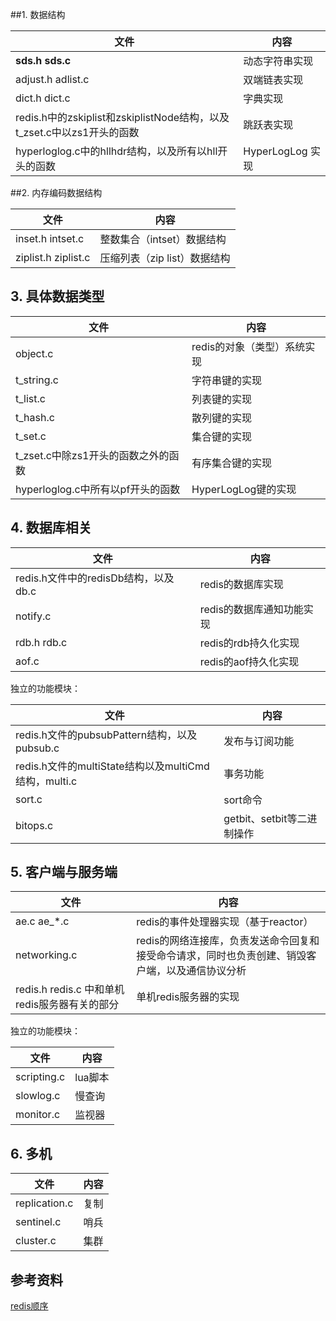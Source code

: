 ##1. 数据结构

| 文件                                       | 内容             |
| ---------------------------------------- | -------------- |
| **sds.h  sds.c**                         | 动态字符串实现        |
| adjust.h  adlist.c                       | 双端链表实现         |
| dict.h  dict.c                           | 字典实现           |
| redis.h中的zskiplist和zskiplistNode结构，以及t_zset.c中以zs1开头的函数 | 跳跃表实现          |
| hyperloglog.c中的hllhdr结构，以及所有以hll开头的函数    | HyperLogLog 实现 |



##2. 内存编码数据结构

| 文件                   | 内容                 |
| -------------------- | ------------------ |
| inset.h  intset.c    | 整数集合（intset）数据结构   |
| ziplist.h  ziplist.c | 压缩列表（zip list）数据结构 |



## 3. 具体数据类型

| 文件                       | 内容               |
| ------------------------ | ---------------- |
| object.c                 | redis的对象（类型）系统实现 |
| t_string.c               | 字符串键的实现          |
| t_list.c                 | 列表键的实现           |
| t_hash.c                 | 散列键的实现           |
| t_set.c                  | 集合键的实现           |
| t_zset.c中除zs1开头的函数之外的函数  | 有序集合键的实现         |
| hyperloglog.c中所有以pf开头的函数 | HyperLogLog键的实现  |



## 4. 数据库相关

| 文件                          | 内容              |
| --------------------------- | --------------- |
| redis.h文件中的redisDb结构，以及db.c | redis的数据库实现     |
| notify.c                    | redis的数据库通知功能实现 |
| rdb.h  rdb.c                | redis的rdb持久化实现  |
| aof.c                       | redis的aof持久化实现  |



独立的功能模块：

| 文件                                       | 内容                  |
| ---------------------------------------- | ------------------- |
| redis.h文件的pubsubPattern结构，以及pubsub.c     | 发布与订阅功能             |
| redis.h文件的multiState结构以及multiCmd结构，multi.c | 事务功能                |
| sort.c                                   | sort命令              |
| bitops.c                                 | getbit、setbit等二进制操作 |



## 5. 客户端与服务端

| 文件                                 | 内容                                       |
| ---------------------------------- | ---------------------------------------- |
| ae.c  ae_*.c                       | redis的事件处理器实现（基于reactor）                 |
| networking.c                       | redis的网络连接库，负责发送命令回复和接受命令请求，同时也负责创建、销毁客户端，以及通信协议分析 |
| redis.h  redis.c 中和单机redis服务器有关的部分 | 单机redis服务器的实现                            |



独立的功能模块：

| 文件          | 内容    |
| ----------- | ----- |
| scripting.c | lua脚本 |
| slowlog.c   | 慢查询   |
| monitor.c   | 监视器   |



## 6. 多机

| 文件            | 内容   |
| ------------- | ---- |
| replication.c | 复制   |
| sentinel.c    | 哨兵   |
| cluster.c     | 集群   |



## 参考资料

[redis顺序](http://blog.huangz.me/diary/2014/how-to-read-redis-source-code.html)